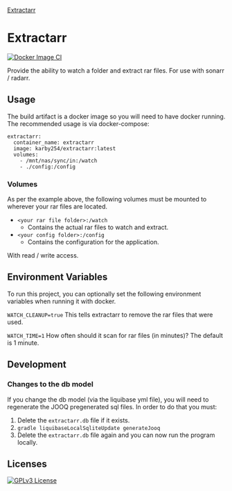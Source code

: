 [Extractarr](https://github.com/egrosner/extractarr/images/extractarr.png)

# Extractarr
[![Docker Image CI](https://github.com/egrosner/extractarr/actions/workflows/docker-image.yml/badge.svg)](https://github.com/egrosner/extractarr/actions/workflows/docker-image.yml)

Provide the ability to watch a folder and extract rar files. For use with sonarr / radarr.

## Usage

The build artifact is a docker image so you will need to have docker running. The recommended usage is via docker-compose:

```docker-compose
extractarr:
  container_name: extractarr
  image: karby254/extractarr:latest
  volumes:
    - /mnt/nas/sync/in:/watch
    - ./config:/config
```

### Volumes
As per the example above, the following volumes must be mounted to wherever your rar files are located.

- ```<your rar file folder>:/watch```
  - Contains the actual rar files to watch and extract.
- ```<your config folder>:/config```
  - Contains the configuration for the application.


With read / write access.
## Environment Variables

To run this project, you can optionally set the following environment variables when running it with docker.

`WATCH_CLEANUP=true`
This tells extractarr to remove the rar files that were used.

`WATCH_TIME=1`
How often should it scan for rar files (in minutes)? The default is 1 minute.

## Development

### Changes to the db model
If you change the db model (via the liquibase yml file), you will need to regenerate the JOOQ pregenerated sql files. In order to do that you must:

1. Delete the ```extractarr.db``` file if it exists.
2. ```gradle liquibaseLocalSqliteUpdate generateJooq```
3. Delete the ```extractarr.db``` file again and you can now run the program locally.

## Licenses
[![GPLv3 License](https://img.shields.io/badge/License-GPL%20v3-yellow.svg)](https://opensource.org/licenses/)
